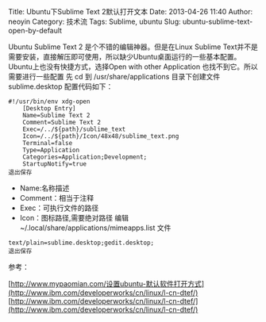 Title: Ubuntu下Sublime Text 2默认打开文本
Date: 2013-04-26 11:40
Author: neoyin
Category: 技术流
Tags: Sublime, ubuntu
Slug: ubuntu-sublime-text-open-by-default


Ubuntu Sublime Text 2 是个不错的编辑神器。但是在Linux Sublime
Text并不是需要安装，直接解压即可使用，所以缺少Ubuntu桌面运行的一些基本配置。Ubuntu上也没有快捷方式，选择Open
with other Application 也找不到它。所以需要进行一些配置 先 cd 到
/usr/share/applications 目录下创建文件 sublime.desktop 配置代码如下：

    #!/usr/bin/env xdg-open
        [Desktop Entry]
        Name=Sublime Text 2
        Comment=Sublime Text 2
        Exec=/../${path}/sublime_text
        Icon=/../${path}/Icon/48x48/sublime_text.png
        Terminal=false
        Type=Application
        Categories=Application;Development;
        StartupNotify=true
    退出保存

-   Name:名称描述
-   Comment：相当于注释
-   Exec：可执行文件的路径
-   Icon：图标路径,需要绝对路径 编辑
    \~/.local/share/applications/mimeapps.list 文件

<!-- -->

    text/plain=sublime.desktop;gedit.desktop;
    退出保存

参考：

[](http://www.mypaomian.com/%E8%AE%BE%E7%BD%AEubuntu-%E9%BB%98%E8%AE%A4%E8%BD%AF%E4%BB%B6%E6%89%93%E5%BC%80%E6%96%B9%E5%BC%8F/)
[http://www.mypaomian.com/设置ubuntu-默认软件打开方式](http://www.ibm.com/developerworks/cn/linux/l-cn-dtef/)
[http://www.ibm.com/developerworks/cn/linux/l-cn-dtef/](http://www.ibm.com/developerworks/cn/linux/l-cn-dtef/)
